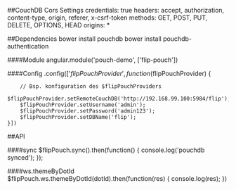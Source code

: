 ##CouchDB Cors Settings
    credentials: true
    headers: accept, authorization, content-type, origin, referer, x-csrf-token
    methods: GET, POST, PUT, DELETE, OPTIONS, HEAD
    origins: *
    
    
##Dependencies
    bower install pouchdb
    bower install pouchdb-authentication
    
####Module
    angular.module('pouch-demo', ['flip-pouch'])
    
####Config
    .config(['$flipPouchProvider', function($flipPouchProvider) {

        // Bsp. konfiguration des $flipPouchProviders
        $flipPouchProvider.setRemoteCouchDB('http://192.168.99.100:5984/flip');
        $flipPouchProvider.setUsername('admin');
        $flipPouchProvider.setPassword('admin123');
        $flipPouchProvider.setDBName('flip');
    }])
    
##API    
    
####sync
    $flipPouch.sync().then(function() {
        console.log('pouchdb synced');
    });

####ws.themeByDotId
    $flipPouch.ws.themeByDotId(dotId).then(function(res) {
        console.log(res);
    })